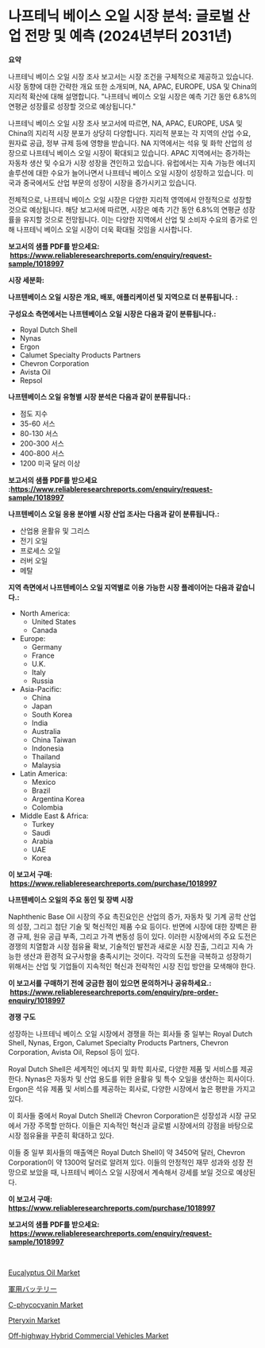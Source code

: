 <p><h1>나프테닉 베이스 오일 시장 분석: 글로벌 산업 전망 및 예측 (2024년부터 2031년)</h1></p><p><strong>요약</strong></p>
<p><p>나프테닉 베이스 오일 시장 조사 보고서는 시장 조건을 구체적으로 제공하고 있습니다. 시장 동향에 대한 간략한 개요 또한 소개되며, NA, APAC, EUROPE, USA 및 China의 지리적 확산에 대해 설명합니다. "나프테닉 베이스 오일 시장은 예측 기간 동안 6.8%의 연평균 성장률로 성장할 것으로 예상됩니다."</p><p>나프테닉 베이스 오일 시장 조사 보고서에 따르면, NA, APAC, EUROPE, USA 및 China의 지리적 시장 분포가 상당히 다양합니다. 지리적 분포는 각 지역의 산업 수요, 원자료 공급, 정부 규제 등에 영향을 받습니다. NA 지역에서는 석유 및 화학 산업의 성장으로 나프테닉 베이스 오일 시장이 확대되고 있습니다. APAC 지역에서는 증가하는 자동차 생산 및 수요가 시장 성장을 견인하고 있습니다. 유럽에서는 지속 가능한 에너지 솔루션에 대한 수요가 늘어나면서 나프테닉 베이스 오일 시장이 성장하고 있습니다. 미국과 중국에서도 산업 부문의 성장이 시장을 증가시키고 있습니다.</p><p>전체적으로, 나프테닉 베이스 오일 시장은 다양한 지리적 영역에서 안정적으로 성장할 것으로 예상됩니다. 해당 보고서에 따르면, 시장은 예측 기간 동안 6.8%의 연평균 성장률을 유지할 것으로 전망됩니다. 이는 다양한 지역에서 산업 및 소비자 수요의 증가로 인해 나프테닉 베이스 오일 시장이 더욱 확대될 것임을 시사합니다.</p></p>
<p><strong>보고서의 샘플 PDF를 받으세요: &nbsp;<a href="https://www.reliableresearchreports.com/enquiry/request-sample/1018997">https://www.reliableresearchreports.com/enquiry/request-sample/1018997</a></strong></p>
<p><strong>시장 세분화:</strong></p>
<p><strong> 나프텐베이스 오일 시장은 개요, 배포, 애플리케이션 및 지역으로 더 분류됩니다. :</strong></p>
<p><strong>구성요소 측면에서는 나프텐베이스 오일 시장은 다음과 같이 분류됩니다.:</strong></p>
<p><ul><li>Royal Dutch Shell</li><li>Nynas</li><li>Ergon</li><li>Calumet Specialty Products Partners</li><li>Chevron Corporation</li><li>Avista Oil</li><li>Repsol</li></ul></p>
<p><strong> 나프텐베이스 오일 유형별 시장 분석은 다음과 같이 분류됩니다.:</strong></p>
<p><ul><li>점도 지수</li><li>35-60 서스</li><li>80-130 서스</li><li>200-300 서스</li><li>400-800 서스</li><li>1200 미국 달러 이상</li></ul></p>
<p><strong>보고서의 샘플 PDF를 받으세요 :<a href="https://www.reliableresearchreports.com/enquiry/request-sample/1018997">https://www.reliableresearchreports.com/enquiry/request-sample/1018997</a></strong></p>
<p><strong> 나프텐베이스 오일 응용 분야별 시장 산업 조사는 다음과 같이 분류됩니다.:</strong></p>
<p><ul><li>산업용 윤활유 및 그리스</li><li>전기 오일</li><li>프로세스 오일</li><li>러버 오일</li><li>메탈</li></ul></p>
<p><strong>지역 측면에서 나프텐베이스 오일 지역별로 이용 가능한 시장 플레이어는 다음과 같습니다.:</strong></p>
<p><ul>
    <li>
        North America:
        <ul>
            <li>United States</li>
            <li>Canada</li>
        </ul>
    </li>
    <li>
        Europe:
        <ul>
            <li>Germany</li>
            <li>France</li>
            <li>U.K.</li>
            <li>Italy</li>
            <li>Russia</li>
        </ul>
    </li>
    <li>
        Asia-Pacific:
        <ul>
            <li>China</li>
            <li>Japan</li>
            <li>South Korea</li>
            <li>India</li>
            <li>Australia</li>
            <li>China Taiwan</li>
            <li>Indonesia</li>
            <li>Thailand</li>
            <li>Malaysia</li>
        </ul>
    </li>
    <li>
        Latin America:
        <ul>
            <li>Mexico</li>
            <li>Brazil</li>
            <li>Argentina Korea</li>
            <li>Colombia</li>
        </ul>
    </li>
    <li>
        Middle East & Africa:
        <ul>
            <li>Turkey</li>
            <li>Saudi</li>
            <li>Arabia</li>
            <li>UAE</li>
            <li>Korea</li>
        </ul>
    </li>
    </ul></p>
<p><strong>이 보고서 구매: &nbsp;<a href="https://www.reliableresearchreports.com/purchase/1018997">https://www.reliableresearchreports.com/purchase/1018997</a></strong></p>
<p><strong>나프텐베이스 오일의 주요 동인 및 장벽 시장</strong></p>
<p><p>Naphthenic Base Oil 시장의 주요 촉진요인은 산업의 증가, 자동차 및 기계 공학 산업의 성장, 그리고 첨단 기술 및 혁신적인 제품 수요 등이다. 반면에 시장에 대한 장벽은 환경 규제, 원유 공급 부족, 그리고 가격 변동성 등이 있다. 이러한 시장에서의 주요 도전은 경쟁의 치열함과 시장 점유율 확보, 기술적인 발전과 새로운 시장 진출, 그리고 지속 가능한 생산과 환경적 요구사항을 충족시키는 것이다. 각각의 도전을 극복하고 성장하기 위해서는 산업 및 기업들이 지속적인 혁신과 전략적인 시장 진입 방안을 모색해야 한다.</p></p>
<p><strong>이 보고서를 구매하기 전에 궁금한 점이 있으면 문의하거나 공유하세요.: &nbsp;<a href="https://www.reliableresearchreports.com/enquiry/pre-order-enquiry/1018997">https://www.reliableresearchreports.com/enquiry/pre-order-enquiry/1018997</a></strong></p>
<p><strong>경쟁 구도</strong></p>
<p><p>성장하는 나프테닉 베이스 오일 시장에서 경쟁을 하는 회사들 중 일부는 Royal Dutch Shell, Nynas, Ergon, Calumet Specialty Products Partners, Chevron Corporation, Avista Oil, Repsol 등이 있다. </p><p>Royal Dutch Shell은 세계적인 에너지 및 화학 회사로, 다양한 제품 및 서비스를 제공한다. Nynas은 자동차 및 산업 용도를 위한 윤활유 및 특수 오일을 생산하는 회사이다. Ergon은 석유 제품 및 서비스를 제공하는 회사로, 다양한 시장에서 높은 평판을 가지고 있다.</p><p>이 회사들 중에서 Royal Dutch Shell과 Chevron Corporation은 성장성과 시장 규모에서 가장 주목할 만하다. 이들은 지속적인 혁신과 글로벌 시장에서의 강점을 바탕으로 시장 점유율을 꾸준히 확대하고 있다.</p><p>이들 중 일부 회사들의 매출액은 Royal Dutch Shell이 약 3450억 달러, Chevron Corporation이 약 1300억 달러로 알려져 있다. 이들의 안정적인 재무 성과와 성장 전망으로 보았을 때, 나프테닉 베이스 오일 시장에서 계속해서 강세를 보일 것으로 예상된다.</p></p>
<p><strong>이 보고서 구매: &nbsp; <a href="https://www.reliableresearchreports.com/purchase/1018997">https://www.reliableresearchreports.com/purchase/1018997</a></strong></p>
<p><strong>보고서의 샘플 PDF를 받으세요: &nbsp;<a href="https://www.reliableresearchreports.com/enquiry/request-sample/1018997">https://www.reliableresearchreports.com/enquiry/request-sample/1018997</a></strong><strong></strong></p>
<p>&nbsp;</p>
<p><p><a href="https://github.com/rahu1506/Market-Research-Report-List-3/blob/main/eucalyptus-oil-market.md">Eucalyptus Oil Market</a></p><p><a href="https://github.com/nxboeu02965442/Market-Research-Report-List-1/blob/main/2025980189460.md">軍用バッテリー</a></p><p><a href="https://view.publitas.com/reportprime-1/c-phycocyanin-market-research-report-the-key-to-successful-business-strategy-forecasted-for-period-from-2023-2030/">C-phycocyanin Market</a></p><p><a href="https://chivalrous-flock-a86.notion.site/Decoding-the-Pteryxin-Market-A-Deep-Dive-into-the-Latest-Market-Trends-Market-Segmentation-and-Co-a88fd05ff6134a109da0bcf43070de1e">Pteryxin Market</a></p><p><a href="https://issuu.com/reportprime-2/docs/off-highway-hybrid-commercial-vehicles-market-size">Off-highway Hybrid Commercial Vehicles Market</a></p></p>